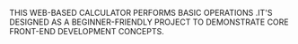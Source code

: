 THIS WEB-BASED CALCULATOR PERFORMS BASIC OPERATIONS .IT'S DESIGNED AS A BEGINNER-FRIENDLY PROJECT TO DEMONSTRATE CORE FRONT-END DEVELOPMENT CONCEPTS.
